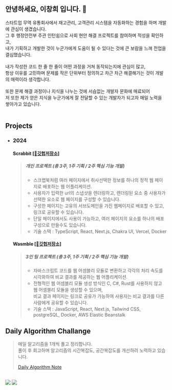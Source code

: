 ## 안녕하세요, 이창희 입니다. 👋

스타트업 무역 유통회사에서 재고관리, 고객관리 시스템을 자동화하는 경험을 하며 개발에 관심이 생겼습니다. <br>
그 후 행정안전부 주관 인턴쉽으로 사회 현안 해결 프로젝트를 참여하며 적성을 확인하고,<br> 내가 기획하고 개발한 것이 누군가에게 도움이 될 수 있다는 것에 큰 보람을 느껴 전업을 결심했습니다.<br><br>
내가 작성한 코드 한 줄 한 줄이 어떤 과정을 거쳐 동작되는지에 관심이 많고, <br>
항상 이유를 고민하며 문제를 작은 단위부터 정의하고 차근 차근 해결해가는 것이 개발의 매력이라 생각합니다. <br><br>
또한 문제 해결 과정이나 지식을 나누는 것에 서슴없는 개발자 문화에 매료되어 <br>
저 또한 제가 얻은 지식을 누군가에게 잘 전달할 수 있는 개발자가 되고자 매일 노력을 쌓아가고 있습니다.<br><br>

## Projects
- ### 2024
  #### Scrabbit [[🔗깃헙저장소]](https://github.com/heestolee/scrabbit)
  > ##### 개인 프로젝트 (총 3주, 1주 기획 / 2주 핵심 기능 개발) 
  >
  > - 스크랩북처럼 여러 페이지에서 취사선택한 정보를 하나의 정적 웹 페이지로 배포하는 웹 어플리케이션.<br>
  > - 사용자가 입력한 url의 스냅샷을 렌더링하고, 렌더링된 요소 중 사용자가 선택한 요소로 웹 페이지를 구성할 수 있습니다.<br>
  > - 구성한 페이지는 고유의 서브도메인을 가진 웹페이지로 배포할 수 있고, 링크로 공유할 수 있습니다.
  > - 단일 페이지에서도 사용이 가능하고, 여러 페이지의 요소를 하나의 배포 구성으로 만들수도 있습니다.
  > - 기술 스택 : TypeScript, React, Next.js, Chakra UI, Vercel, Docker
  >
  
  #### Wasmble [[🔗깃헙저장소]](https://github.com/WA-SUP/WASMble)
  > ##### 3인 팀 프로젝트 (총 3주, 1주 기획 / 2주 핵심 기능 개발)
  >
  > - 자바스크립트 코드를 웹 어셈블리 모듈로 변환하고 각각의 처리 속도를 시각화하여 비교 결과를 제공하는 웹 어플리케이션.<br>
  > - 전형적인 웹 어셈블리 모듈 생성 방식인 C, C#, Rust를 사용하지 않고 웹 어셈블리 모듈을 생성할 수 있으며,<br>비교 결과 페이지는 링크로 공유가 가능하여 사용자는 비교 결과를 다른 사람에게 공유할 수 있습니다.<br>
  > - 기술 스택 : JavaScript, React, Next.js, Tailwind CSS, postgreSQL, Docker, AWS Elastic Beanstalk
  > 

## Daily Algorithm Challange
  > 매일 알고리즘을 1개씩 풀고 정리합니다. <br>
  > 풀이 후 회고하며 알고리즘의 시간복잡도, 공간복잡도를 개선하려 노력하고 있습니다. <br>
  >
  > [Daily Algorithm Note](https://repeated-lycra-c2c.notion.site/Algorithm-Collection-1179d270074a80259127c563712f53af?pvs=4)
  <br>
  <a href="mailto:leechanghee.dev@gmail.com"><img src="https://img.shields.io/badge/Gmail-d14836?style=flat-square&logo=Gmail&logoColor=white&link=ies041196@gmail.com"/></a>
  <a href="https://repeated-lycra-c2c.notion.site/12e9d270074a80ebbaf9c8661fd32b46"><img src="https://img.shields.io/badge/notion-black?style=flat-square&logo=notion&logoColor=white&link=ies041196@gmail.com"/></a> <br>
